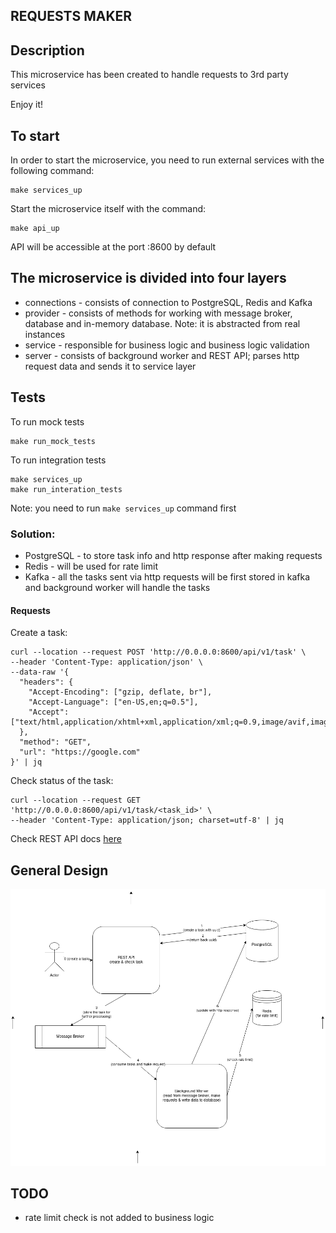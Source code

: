 ## REQUESTS MAKER

## Description
This microservice has been created to handle requests to 3rd party services

Enjoy it!

## To start

In order to start the microservice, you need to run external services with the following command:
```shell
make services_up
```
Start the microservice itself with the command:
```shell
make api_up
```
API will be accessible at the port :8600 by default

## The microservice is divided into four layers
* connections - consists of connection to PostgreSQL, Redis and Kafka
* provider - consists of methods for working with message broker, database and in-memory database. Note: it is abstracted from real instances
* service - responsible for business logic and business logic validation
* server - consists of background worker and REST API; parses http request data and sends it to service layer

## Tests

To run mock tests
```shell
make run_mock_tests
```

To run integration tests
```shell
make services_up
make run_interation_tests
```
Note: you need to run ```make services_up``` command first

### Solution:
* PostgreSQL - to store task info and http response after making requests
* Redis - will be used for rate limit
* Kafka - all the tasks sent via http requests will be first stored in kafka and background worker will handle the tasks

#### Requests

Create a task:
```shell
curl --location --request POST 'http://0.0.0.0:8600/api/v1/task' \
--header 'Content-Type: application/json' \
--data-raw '{
  "headers": {
    "Accept-Encoding": ["gzip, deflate, br"],
    "Accept-Language": ["en-US,en;q=0.5"],
    "Accept": ["text/html,application/xhtml+xml,application/xml;q=0.9,image/avif,image/webp,*/*;q=0.8"]
  },
  "method": "GET",
  "url": "https://google.com"
}' | jq
```

Check status of the task:

```shell
curl --location --request GET 'http://0.0.0.0:8600/api/v1/task/<task_id>' \
--header 'Content-Type: application/json; charset=utf-8' | jq
```

Check REST API docs [here](./docs/swagger.json)

## General Design

![design of the microservice](./design.drawio.png)

## TODO
* rate limit check is not added to business logic
